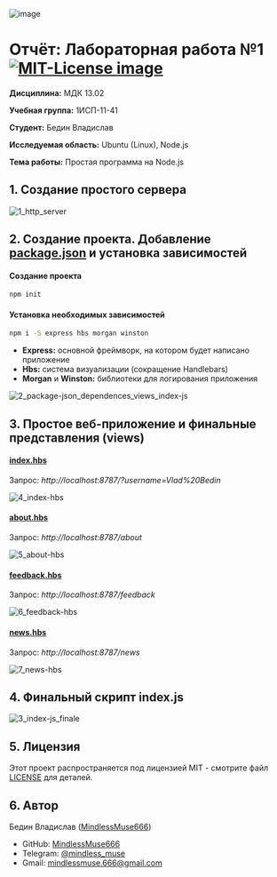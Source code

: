 ![image](https://github.com/user-attachments/assets/3dfd8cff-2bf3-4bd2-9176-c3d6e1b68c79)

# Отчёт: Лабораторная работа №1 <a href="https://opensource.org/licenses/MIT"><img src="https://img.shields.io/badge/License-MIT-yellow.svg" alt="MIT-License image"></a>

**Дисциплина:** МДК 13.02

**Учебная группа:** 1ИСП-11-41

**Студент:** Бедин Владислав

**Исследуемая область:** Ubuntu (Linux), Node.js

**Тема работы:** Простая программа на Node.js


## 1. Создание простого сервера 

![1_http_server](https://github.com/user-attachments/assets/1b4df369-9503-4e80-b1fa-6ed304cc7351)


## 2. Создание проекта. Добавление [package.json](core/start-express/package.json) и установка зависимостей

#### Создание проекта

```bash
npm init
```

#### Установка необходимых зависимостей

```bash
npm i -S express hbs morgan winston
```

- **Express:** основной фреймворк, на котором будет написано приложение
- **Hbs:** система визуализации (сокращение Handlebars)
- **Morgan** и **Winston:** библиотеки для логирования приложения

![2_package-json_dependences_views_index-js](https://github.com/user-attachments/assets/ee552d2b-41cc-4524-a87e-b17d45ff4840)


## 3. Простое веб-приложение и финальные представления (views)
 
#### [index.hbs](core/start-express/views/index.hbs) 
Запрос: *http://localhost:8787/?username=Vlad%20Bedin*

![4_index-hbs](https://github.com/user-attachments/assets/72b3c24a-7f52-4e40-a3a4-6abd8b3d1bea)

#### [about.hbs](core/start-express/views/about.hbs)
Запрос: *http://localhost:8787/about*

![5_about-hbs](https://github.com/user-attachments/assets/66a70baa-9c18-46d5-b35a-76bcfd638e7b)

#### [feedback.hbs](core/start-express/views/feedback.hbs)
Запрос: *http://localhost:8787/feedback*

![6_feedback-hbs](https://github.com/user-attachments/assets/2e15b46c-8099-4a6c-bf61-7943e5fb62cc)

#### [news.hbs](core/start-express/views/news.hbs)
Запрос: *http://localhost:8787/news*

![7_news-hbs](https://github.com/user-attachments/assets/e13ab9c9-2739-4825-b2c3-0e072d67de7f)


## 4. Финальный скрипт index.js

![3_index-js_finale](https://github.com/user-attachments/assets/4f211fd1-a2d4-4123-b7bb-1840d4a3713e)


## 5. Лицензия

Этот проект распространяется под лицензией MIT - смотрите файл [LICENSE](LICENSE) для деталей.


## 6. Автор

Бедин Владислав ([MindlessMuse666](https://github.com/MindlessMuse666))
- GitHub: [MindlessMuse666](https://github.com/MindlessMuse666 "Владислав: https://github.com/MindlessMuse666")
- Telegram: [@mindless_muse](t.me/mindless_muse)
- Gmail: [mindlessmuse.666@gmail.com](mindlessmuse.666@gmail.com)
